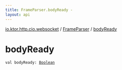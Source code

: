 ```yaml
---
title: FrameParser.bodyReady - 
layout: api
---
```


<div class='api-docs-breadcrumbs'><a href="../index.html">io.ktor.http.cio.websocket</a> / <a href="index.html">FrameParser</a> / <a href="./body-ready.html">bodyReady</a></div>

# bodyReady

<div class="signature"><code><span class="keyword">val </span><span class="identifier">bodyReady</span><span class="symbol">: </span><a href="https://kotlinlang.org/api/latest/jvm/stdlib/kotlin/-boolean/index.html"><span class="identifier">Boolean</span></a></code></div>
